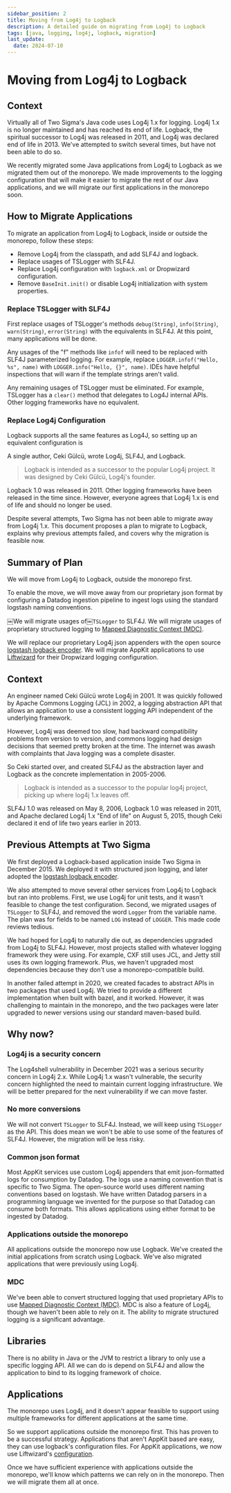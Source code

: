 ```yaml
---
sidebar_position: 2
title: Moving from Log4j to Logback
description: A detailed guide on migrating from Log4j to Logback
tags: [java, logging, log4j, logback, migration]
last_update:
  date: 2024-07-10
---
```


# Moving from Log4j to Logback

## Context

Virtually all of Two Sigma's Java code uses Log4j 1.x for logging. Log4j 1.x is no longer maintained and has reached its end of life. Logback, the spiritual successor to Log4j was released in 2011, and Log4j was declared end of life in 2013. We've attempted to switch several times, but have not been able to do so.

We recently migrated some Java applications from Log4j to Logback as we migrated them out of the monorepo. We made improvements to the logging configuration that will make it easier to migrate the rest of our Java applications, and we will migrate our first applications in the monorepo soon.

## How to Migrate Applications

To migrate an application from Log4j to Logback, inside or outside the monorepo, follow these steps:

- Remove Log4j from the classpath, and add SLF4J and logback.
- Replace usages of TSLogger with SLF4J.
- Replace Log4j configuration with `logback.xml` or Dropwizard configuration.
- Remove `BaseInit.init()` or disable Log4j initialization with system properties.

### Replace TSLogger with SLF4J

First replace usages of TSLogger's methods `debug(String)`, `info(String)`, `warn(String)`, `error(String)` with the equivalents in SLF4J. At this point, many applications will be done.

Any usages of the "f" methods like `infof` will need to be replaced with SLF4J parameterized logging. For example, replace `LOGGER.infof("Hello, %s", name)` with `LOGGER.info("Hello, {}", name)`. IDEs have helpful inspections that will warn if the template strings aren't valid.

Any remaining usages of TSLogger must be eliminated. For example, TSLogger has a `clear()` method that delegates to Log4J internal APIs. Other logging frameworks have no equivalent.

### Replace Log4j Configuration

Logback supports all the same features as Log4J, so setting up an equivalent configuration is


A single author, Ceki Gülcü, wrote Log4j, SLF4J, and Logback.

> Logback is intended as a successor to the popular Log4j project. It was designed by Ceki Gülcü, Log4j's founder.

Logback 1.0 was released in 2011. Other logging frameworks have been released in the time since. However, everyone agrees that Log4j 1.x is end of life and should no longer be used.

Despite several attempts, Two Sigma has not been able to migrate away from Log4j 1.x. This document proposes a plan to migrate to Logback, explains why previous attempts failed, and covers why the migration is feasible now.

## Summary of Plan

We will move from Log4j to Logback, outside the monorepo first.

To enable the move, we will move away from our proprietary json format by configuring a Datadog ingestion pipeline to ingest logs using the standard logstash naming conventions.

￼We will migrate usages of￼`TSLogger` to SLF4J. We will migrate usages of proprietary structured logging to [Mapped Diagnostic Context (MDC)](https://logback.qos.ch/manual/mdc.html).

We will replace our proprietary Log4j json appenders with the open source [logstash logback encoder](https://github.com/logfellow/logstash-logback-encoder). We will migrate AppKit applications to use [Liftwizard](https://central.sonatype.com/artifact/io.liftwizard/liftwizard-config-logging-logstash-console) for their Dropwizard logging configuration.

## Context

An engineer named Ceki Gülcü wrote Log4j in 2001. It was quickly followed by Apache Commons Logging (JCL) in 2002, a logging abstraction API that allows an application to use a consistent logging API independent of the underlying framework.

However, Log4j was deemed too slow, had backward compatibility problems from version to version, and commons logging had design decisions that seemed pretty broken at the time. The internet was awash with complaints that Java logging was a complete disaster.

So Ceki started over, and created SLF4J as the abstraction layer and Logback as the concrete implementation in 2005-2006.

> Logback is intended as a successor to the popular log4j project, picking up where log4j 1.x leaves off.

SLF4J 1.0 was released on May 8, 2006, Logback 1.0 was released in 2011, and Apache declared Log4j 1.x "End of life" on August 5, 2015, though Ceki declared it end of life two years earlier in 2013.

## Previous Attempts at Two Sigma

We first deployed a Logback-based application inside Two Sigma in December 2015. We deployed it with structured json logging, and later adopted the [logstash logback encoder](https://github.com/logstash/logstash-logback-encoder).

We also attempted to move several other services from Log4j to Logback but ran into problems. First, we use Log4j for unit tests, and it wasn't feasible to change the test configuration. Second, we migrated usages of `TSLogger` to SLF4J, and removed the word `Logger` from the variable name. The plan was for fields to be named `LOG` instead of `LOGGER`. This made code reviews tedious.

We had hoped for Log4j to naturally die out, as dependencies upgraded from Log4j to SLF4J. However, most projects stalled with whatever logging framework they were using. For example, CXF still uses JCL, and Jetty still uses its own logging framework. Plus, we haven't upgraded most dependencies because they don't use a monorepo-compatible build.

In another failed attempt in 2020, we created facades to abstract APIs in two packages that used Log4j. We tried to provide a different implementation when built with bazel, and it worked. However, it was challenging to maintain in the monorepo, and the two packages were later upgraded to newer versions using our standard maven-based build.

## Why now?

### Log4j is a security concern

The Log4shell vulnerability in December 2021 was a serious security concern in Log4j 2.x. While Log4j 1.x wasn't vulnerable, the security concern highlighted the need to maintain current logging infrastructure. We will be better prepared for the next vulnerability if we can move faster.

### No more conversions

We will not convert `TSLogger` to SLF4J. Instead, we will keep using `TSLogger` as the API. This does mean we won't be able to use some of the features of SLF4J. However, the migration will be less risky.

### Common json format

Most AppKit services use custom Log4j appenders that emit json-formatted logs for consumption by Datadog. The logs use a naming convention that is specific to Two Sigma. The open-source world uses different naming conventions based on logstash. We have written Datadog parsers in a programming language we invented for the purpose so that Datadog can consume both formats. This allows applications using either format to be ingested by Datadog.

### Applications outside the monorepo

All applications outside the monorepo now use Logback. We've created the initial applications from scratch using Logback. We've also migrated applications that were previously using Log4j.

### MDC

We've been able to convert structured logging that used proprietary APIs to use [Mapped Diagnostic Context (MDC)](https://logback.qos.ch/manual/mdc.html). MDC is also a feature of Log4j, though we haven't been able to rely on it. The ability to migrate structured logging is a significant advantage.

## Libraries

There is no ability in Java or the JVM to restrict a library to only use a specific logging API. All we can do is depend on SLF4J and allow the application to bind to its logging framework of choice.

## Applications

The monorepo uses Log4j, and it doesn't appear feasible to support using multiple frameworks for different applications at the same time.

So we support applications outside the monorepo first. This has proven to be a successful strategy. Applications that aren't AppKit based are easy, they can use logback's configuration files. For AppKit applications, we now use Liftwizard's [configuration](https://central.sonatype.com/artifact/io.liftwizard/liftwizard-config-logging-logstash-console).

Once we have sufficient experience with applications outside the monorepo, we'll know which patterns we can rely on in the monorepo. Then we will migrate them all at once.
